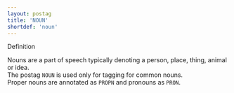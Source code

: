 ```yaml
---
layout: postag
title: 'NOUN'
shortdef: 'noun'
---
```

Definition


Nouns are a part of speech typically denoting a person, place, thing, animal or idea.<br/>
The postag <code>NOUN</code> is used only for tagging for common nouns.<br/>
Proper nouns are annotated as <code>PROPN</code> and pronouns as <code>PRON</code>.
<!-- Interlanguage links updated St lis 3 20:58:11 CET 2021 -->
